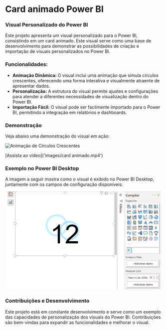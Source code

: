 # Card animado Power BI
### Visual Personalizado do Power BI

Este projeto apresenta um visual personalizado para o Power BI, consistindo em um card animado. Este visual serve como uma base de desenvolvimento para demonstrar as possibilidades de criação e importação de visuais personalizados no Power BI.

### Funcionalidades:
- **Animação Dinâmica:** O visual inclui uma animação que simula círculos crescentes, oferecendo uma forma interativa e visualmente atraente de apresentar dados.
- **Personalização:** A estrutura do visual permite ajustes e configurações para atender a diferentes necessidades de visualização dentro do Power BI.
- **Importação Fácil:** O visual pode ser facilmente importado para o Power BI, permitindo a integração em relatórios e dashboards.

### Demonstração

Veja abaixo uma demonstração do visual em ação:

<img src="images/Card Circulos Crescentes.gif" alt="Animação de Círculos Crescentes" width="500"/>

[Assista ao vídeo]('images/card animado.mp4')

### Exemplo no Power BI Desktop

A imagem a seguir mostra como o visual é exibido no Power BI Desktop, juntamente com os campos de configuração disponíveis:

<img src="images/Imagem Power BI Desktop.png" alt="Configuração no Power BI Desktop" width="500"/>

### Contribuições e Desenvolvimento

Este projeto está em constante desenvolvimento e serve como um exemplo das capacidades de personalização dos visuais do Power BI. Contribuições são bem-vindas para expandir as funcionalidades e melhorar o visual.
